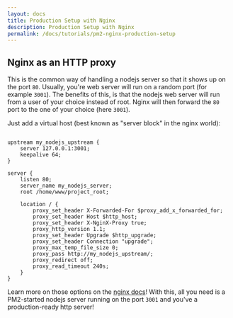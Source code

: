 ```yaml
---
layout: docs
title: Production Setup with Nginx
description: Production Setup with Nginx
permalink: /docs/tutorials/pm2-nginx-production-setup
---
```


## Nginx as an HTTP proxy

This is the common way of handling a nodejs server so that it shows up on the port `80`. Usually, you're web server will run on a random port (for example `3001`). The benefits of this, is that the nodejs web server will run from a user of your choice instead of root. Nginx will then forward the `80` port to the one of your choice (here `3001`).

Just add a virtual host (best known as "server block" in the nginx world):

```nginx

upstream my_nodejs_upstream {
    server 127.0.0.1:3001;
    keepalive 64;
}

server {
    listen 80;
    server_name my_nodejs_server;
    root /home/www/project_root;
    
    location / {
    	proxy_set_header X-Forwarded-For $proxy_add_x_forwarded_for;
    	proxy_set_header Host $http_host;
    	proxy_set_header X-NginX-Proxy true;
    	proxy_http_version 1.1;
    	proxy_set_header Upgrade $http_upgrade;
    	proxy_set_header Connection "upgrade";
    	proxy_max_temp_file_size 0;
    	proxy_pass http://my_nodejs_upstream/;
    	proxy_redirect off;
    	proxy_read_timeout 240s;
    }
}

```

Learn more on those options on the [nginx docs](http://nginx.org/en/docs/http/websocket.html)! With this, all you need is a PM2-started nodejs server running on the port `3001` and you've a production-ready http server!
